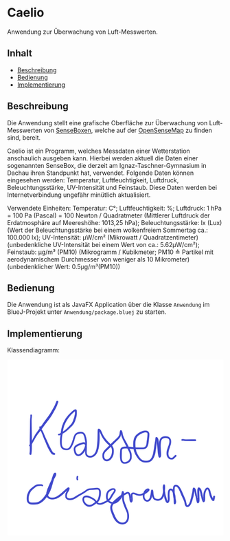 # Caelio

Anwendung zur Überwachung von Luft-Messwerten.

## Inhalt

* [Beschreibung](#beschreibung)
* [Bedienung](#bedienung)
* [Implementierung](#implementierung)

## Beschreibung

Die Anwendung stellt eine grafische Oberfläche zur Überwachung von Luft-Messwerten von [SenseBoxen](https://sensebox.de/), welche auf der [OpenSenseMap](https://opensensemap.org/) zu finden sind, bereit.

Caelio ist ein Programm, welches Messdaten einer Wetterstation anschaulich ausgeben kann. Hierbei werden aktuell die Daten einer sogenannten SenseBox, die derzeit am Ignaz-Taschner-Gymnasium in Dachau ihren Standpunkt hat, verwendet. Folgende Daten können eingesehen werden: Temperatur, Luftfeuchtigkeit, Luftdruck, Beleuchtungsstärke, UV-Intensität und Feinstaub.
Diese Daten werden bei Internetverbindung ungefähr minütlich aktualisiert.

Verwendete Einheiten:
Temperatur: C°;
Luftfeuchtigkeit: %;
Luftdruck: 1 hPa = 100 Pa (Pascal) = 100 Newton / Quadratmeter (Mittlerer Luftdruck der Erdatmosphäre auf Meereshöhe: 1013,25 hPa);
Beleuchtungsstärke: lx (Lux) (Wert der Beleuchtungsstärke bei einem wolkenfreiem Sommertag ca.: 100.000 lx);
UV-Intensität: μW/cm² (Mikrowatt / Quadratzentimeter) (unbedenkliche UV-Intensität bei einem Wert von ca.: 5.62μW/cm²);
Feinstaub: µg/m³ (PM10) (Mikrogramm / Kubikmeter; PM10 ≙ Partikel mit aerodynamischem Durchmesser von weniger als 10 Mikrometer) (unbedenklicher Wert: 0.5µg/m³(PM10))

## Bedienung

Die Anwendung ist als JavaFX Application über die Klasse `Anwendung` im BlueJ-Projekt unter `Anwendung/package.bluej` zu starten.

## Implementierung

Klassendiagramm:

![Klassendiagramm](Dokumentation/klassendiagramm.png)
